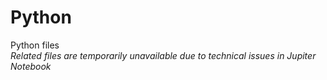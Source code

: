 # Python
Python files  
_Related files are temporarily unavailable due to technical issues in Jupiter Notebook_
